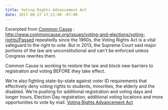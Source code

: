 ```yaml
---
title: Voting Rights Advancement Act
date: 2017-08-27 17:21:00 -07:00
---
```


Excerpted from [Common Cause](http://www.commoncause.org/issues/voting-and-elections/voting-rights/) :
http://www.commoncause.org/issues/voting-and-elections/voting-rights/Passed repeatedly since the 1960s, the Voting Rights Act is a vital safeguard to the right to vote. But in 2013, the Supreme Court said major portions of the law are unconstitutional and can't be enforced unless Congress rewrites them.

Common Cause is working to restore the law and block new barriers to registration and voting BEFORE they take effect. 

We're also fighting state-by-state against voter ID requirements that effectively deny voting rights to students, minorities, the elderly and the disabled. We're pushing for additional registration and voting days and longer hours, Election Day registration, additional voting locations and more opportunities to vote by mail.
[Voting Rights Advancement Act](https://www.congress.gov/bill/115th-congress/house-bill/2978) 